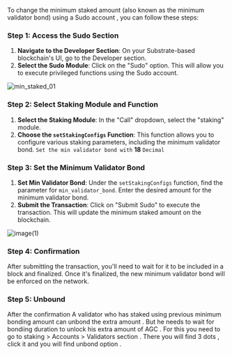
To change the minimum staked amount (also known as the minimum validator bond) using a Sudo account , you can follow these steps:

### Step 1: Access the Sudo Section
1. **Navigate to the Developer Section**: On your Substrate-based blockchain's UI, go to the Developer section.
2. **Select the Sudo Module**: Click on the "Sudo" option. This will allow you to execute privileged functions using the Sudo account.
   
![min_staked_01](https://github.com/user-attachments/assets/f08499e0-b510-498a-96ae-2438ef957ec3)

### Step 2: Select Staking Module and Function
1. **Select the Staking Module**: In the "Call" dropdown, select the "staking" module.
2. **Choose the `setStakingConfigs` Function**: This function allows you to configure various staking parameters, including the minimum validator bond. `Set the min validator bond with` **18** `Decimal`

### Step 3: Set the Minimum Validator Bond
1. **Set Min Validator Bond**: Under the `setStakingConfigs` function, find the parameter for `min_validator_bond`. Enter the desired amount for the minimum validator bond.
2. **Submit the Transaction**: Click on "Submit Sudo" to execute the transaction. This will update the minimum staked amount on the blockchain.

![image(1)](https://github.com/user-attachments/assets/69e1736a-1736-419b-bca6-1a2ed29a2867)

### Step 4: Confirmation
After submitting the transaction, you'll need to wait for it to be included in a block and finalized. Once it's finalized, the new minimum validator bond will be enforced on the network.

### Step 5: Unbound
After the confirmation A validator who has staked using previous minimum bonding amount can unbond the extra amount . But he needs to wait for bondiing duration to unlock his extra amount of AGC . For this you need to go to staking > Accounts > Validators section . There you will find 3 dots , click it and you will find unbond option .

